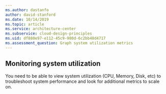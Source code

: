 ```yaml
---
ms.author: dastanfo
author: david-stanford
ms.date: 10/14/2019
ms.topic: article
ms.service: architecture-center
ms.subservice: cloud-design-principles
ms.uid: df880e97-e112-45c9-980d-6c2bb48d4717
ms.assessment_question: Graph system utilization metrics
---
```

## Monitoring system utilization

You need to be able to view system utilization (CPU, Memory, Disk, etc) to troubleshoot system performance and look for additional metrics to scale on.
